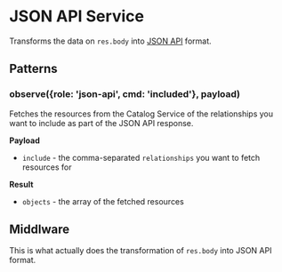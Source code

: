 # JSON API Service

Transforms the data on `res.body` into [JSON API](http://jsonapi.org) format.

## Patterns

### observe({role: 'json-api', cmd: 'included'}, payload)

Fetches the resources from the Catalog Service of the relationships you want to include as part of the JSON API response.

**Payload**

* `include` - the comma-separated `relationships` you want to fetch resources for

**Result**

* `objects` - the array of the fetched resources

## Middlware

This is what actually does the transformation of `res.body` into JSON API format.
